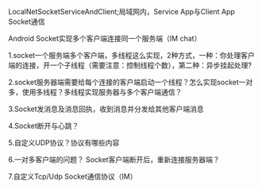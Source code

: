 LocalNetSocketServiceAndClient;局域网内，Service App与Client App Socket通信

Android Socket实现多个客户端连接同一个服务端（IM chat）

1.socket一个服务端多个客户端，多线程这么实现，2种方式，一种：你处理客户端的连接，开一个子线程（需要注意：控制线程个数），第二种：异步挂起处理?

2.socket服务器端需要给每个连接的客户端启动一个线程？怎么实现socket一对多，使用多线程？多线程实现服务器与多个客户端通信？

3.Socket发消息及消息回执，收到消息并分发给其他客户端消息

4.Socket断开与心跳？

5.自定义UDP协议？协议有哪些内容

6.一对多客户端的问题？ Socket客户端断开后，重新连接服务器端？

7.自定义Tcp/Udp Socket通信协议（IM）